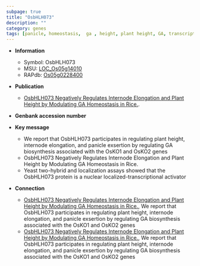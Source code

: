 ```yaml
---
subpage: true
title: "OsbHLH073"
description: ""
category: genes
tags: [panicle, homeostasis,  ga , height, plant height, GA, transcriptional activator, GA biosynthesis, internode elongation]
---
```


* **Information**  
    + Symbol: OsbHLH073  
    + MSU: [LOC_Os05g14010](http://rice.plantbiology.msu.edu/cgi-bin/ORF_infopage.cgi?orf=LOC_Os05g14010)  
    + RAPdb: [Os05g0228400](http://rapdb.dna.affrc.go.jp/viewer/gbrowse_details/irgsp1?name=Os05g0228400)  

* **Publication**  
    + [OsbHLH073 Negatively Regulates Internode Elongation and Plant Height by Modulating GA Homeostasis in Rice.](Basel).

* **Genbank accession number**  

* **Key message**  
    + We report that OsbHLH073 participates in regulating plant height, internode elongation, and panicle exsertion by regulating GA biosynthesis associated with the OsKO1 and OsKO2 genes
    + OsbHLH073 Negatively Regulates Internode Elongation and Plant Height by Modulating GA Homeostasis in Rice.
    + Yeast two-hybrid and localization assays showed that the OsbHLH073 protein is a nuclear localized-transcriptional activator

* **Connection**  
    + [OsbHLH073 Negatively Regulates Internode Elongation and Plant Height by Modulating GA Homeostasis in Rice.](http://www.ncbi.nlm.nih.gov/pubmed?term=OsbHLH073+Negatively+Regulates+Internode+Elongation+and+Plant+Height+by+Modulating+GA+Homeostasis+in+Rice.%5BTitle%5D),  We report that OsbHLH073 participates in regulating plant height, internode elongation, and panicle exsertion by regulating GA biosynthesis associated with the OsKO1 and OsKO2 genes
    + [OsbHLH073 Negatively Regulates Internode Elongation and Plant Height by Modulating GA Homeostasis in Rice.](http://www.ncbi.nlm.nih.gov/pubmed?term=OsbHLH073+Negatively+Regulates+Internode+Elongation+and+Plant+Height+by+Modulating+GA+Homeostasis+in+Rice.%5BTitle%5D),  We report that OsbHLH073 participates in regulating plant height, internode elongation, and panicle exsertion by regulating GA biosynthesis associated with the OsKO1 and OsKO2 genes



